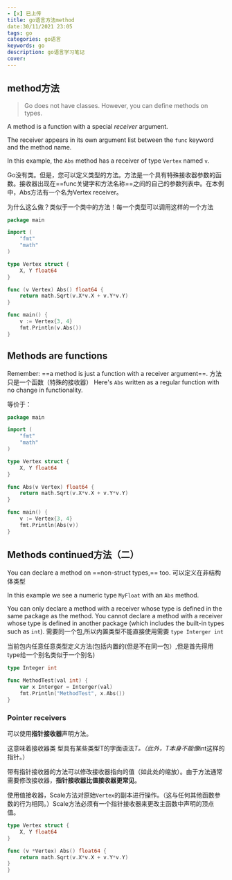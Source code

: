 ```yaml
---
- [x] 已上传
title: go语言方法method
date:30/11/2021 23:05
tags: go
categories: go语言
keywords: go
description: go语言学习笔记
cover:
---
```


## method方法

> Go does not have classes. However, you can define methods on types.

A method is a function with a special *receiver* argument.

The receiver appears in its own argument list between the `func` keyword and the method name.

In this example, the `Abs` method has a receiver of type `Vertex` named `v`.

Go没有类。但是，您可以定义类型的方法。方法是一个具有特殊接收器参数的函数。接收器出现在==func关键字和方法名称==之间的自己的参数列表中。在本例中，Abs方法有一个名为Vertex receiver。

为什么这么做？类似于一个类中的方法！每一个类型可以调用这样的一个方法

```go
package main

import (
	"fmt"
	"math"
)

type Vertex struct {
	X, Y float64
}

func (v Vertex) Abs() float64 {
	return math.Sqrt(v.X*v.X + v.Y*v.Y)
}

func main() {
	v := Vertex{3, 4}
	fmt.Println(v.Abs())
}
```



## Methods are functions

Remember: ==a method is just a function with a receiver argument==.
方法只是一个函数（特殊的接收器）
Here's `Abs` written as a regular function with no change in functionality.

等价于：

```go
package main

import (
	"fmt"
	"math"
)

type Vertex struct {
	X, Y float64
}

func Abs(v Vertex) float64 {
	return math.Sqrt(v.X*v.X + v.Y*v.Y)
}

func main() {
	v := Vertex{3, 4}
	fmt.Println(Abs(v))
}


```



## Methods continued方法（二）

You can declare a method on ==non-struct types,== too. 可以定义在非结构体类型 

In this example we see a numeric type `MyFloat` with an `Abs` method.

You can only declare a method with a receiver whose type is defined in the same package as the method. You cannot declare a method with a receiver whose type is defined in another package (which includes the built-in types such as `int`). 需要同一个包,所以内置类型不能直接使用需要
`type Interger int`

当前包内任意任意类型定义方法(包括内置的(但是不在同一包）,但是首先得用type给一个别名类似于一个别名)

```go
type Integer int

func MethodTest(val int) {
	var x Interger = Interger(val)
	fmt.Println("MethodTest", x.Abs())
}
```

### Pointer receivers

可以使用**指针接收器**声明方法。

这意味着接收器类 型具有某些类型T的字面语法*T。（此外，T本身不能像*int这样的指针。）

带有指针接收器的方法可以修改接收器指向的值（如此处的缩放）。由于方法通常需要修改接收器，**指针接收器比值接收器更常见**。

使用值接收器，Scale方法对原始`Vertex`的副本进行操作。（这与任何其他函数参数的行为相同。）Scale方法必须有一个指针接收器来更改主函数中声明的顶点值。

```go
type Vertex struct {
	X, Y float64
}

func (v *Vertex) Abs() float64 {
	return math.Sqrt(v.X*v.X + v.Y*v.Y)
}
}
```